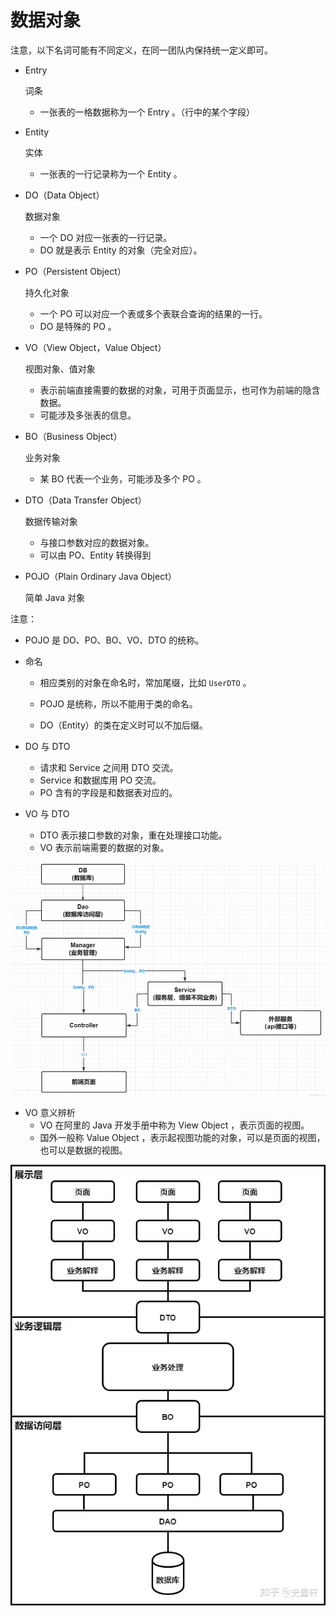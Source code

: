 # 数据对象

注意，以下名词可能有不同定义，在同一团队内保持统一定义即可。

- Entry

	词条

	- 一张表的一格数据称为一个 Entry 。（行中的某个字段）

- Entity

	实体

	- 一张表的一行记录称为一个 Entity  。

- DO（Data Object）

	数据对象

	- 一个 DO 对应一张表的一行记录。
	- DO 就是表示 Entity 的对象（完全对应）。

- PO（Persistent Object）

  持久化对象

  - 一个 PO 可以对应一个表或多个表联合查询的结果的一行。
  - DO 是特殊的 PO 。

- VO（View Object，Value Object）

  视图对象、值对象

  - 表示前端直接需要的数据的对象，可用于页面显示，也可作为前端的隐含数据。
  - 可能涉及多张表的信息。

- BO（Business Object）

	业务对象

	- 某 BO 代表一个业务，可能涉及多个 PO 。

- DTO（Data Transfer Object）

	数据传输对象

	- 与接口参数对应的数据对象。
	- 可以由 PO、Entity 转换得到

- POJO（Plain Ordinary Java Object）

	简单 Java 对象

注意：

- POJO 是 DO、PO、BO、VO、DTO 的统称。
- 命名

	- 相应类别的对象在命名时，常加尾缀，比如 `UserDTO`  。

	- POJO 是统称，所以不能用于类的命名。

	- DO（Entity）的类在定义时可以不加后缀。
- DO 与 DTO

	- 请求和 Service 之间用 DTO 交流。
	- Service 和数据库用 PO 交流。
	- PO 含有的字段是和数据表对应的。
- VO 与 DTO
	- DTO 表示接口参数的对象，重在处理接口功能。
	- VO 表示前端需要的数据的对象。


![image-20231016203457209](images/数据对象/image-20231016203457209.png)

- VO 意义辨析
	- VO 在阿里的 Java 开发手册中称为 View Object ，表示页面的视图。
	- 国外一般称 Value Object ，表示起视图功能的对象，可以是页面的视图，也可以是数据的视图。

![img](images/数据对象/v2-24e3ed681c02b6434681719753c53b40_720w.webp)
